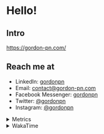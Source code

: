 # Hello!

## Intro

<https://gordon-pn.com/>

## Reach me at

- LinkedIn: [gordonpn](https://www.linkedin.com/in/gordonpn/)
- Email: [contact@gordon-pn.com](mailto:contact@gordon-pn.com)
- Facebook Messenger: [gordonpn](https://www.messenger.com/t/Gordonpn)
- Twitter: [@gordonpn](https://twitter.com/Gordonpn)
- Instagram: [@gordonpn](https://www.instagram.com/gordonpn/)

<details>
  <summary>Metrics</summary>

  <img align="center" src="https://github.com/gordonpn/gordonpn/blob/master/github-metrics.svg" alt="GitHub Metrics">

</details>

<details>
  <summary>WakaTime</summary>

  <!--START_SECTION:waka-->
📊 **This Week I Spent My Time On** 

```text
💬 Programming Languages: 
Java                     9 hrs 16 mins       ████████████░░░░░░░░░░░░░   47.48 % 
JavaScript               2 hrs 31 mins       ███░░░░░░░░░░░░░░░░░░░░░░   12.95 % 
JSON                     2 hrs 29 mins       ███░░░░░░░░░░░░░░░░░░░░░░   12.74 % 
Brazil Dependency Config 1 hr 14 mins        ██░░░░░░░░░░░░░░░░░░░░░░░   06.35 % 
XML                      1 hr 6 mins         █░░░░░░░░░░░░░░░░░░░░░░░░   05.68 % 

🔥 Editors: 
IntelliJ IDEA            13 hrs 29 mins      █████████████████░░░░░░░░   69.11 % 
VS Code                  6 hrs 1 min         ████████░░░░░░░░░░░░░░░░░   30.89 % 
```


 Last Updated on 21/12/2024 10:20:48 UTC
<!--END_SECTION:waka-->
</details>
